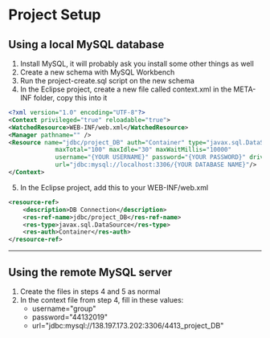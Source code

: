 # Project Setup
## Using a local MySQL database

1. Install MySQL, it will probably ask you install some other things as well 
2. Create a new schema with MySQL Workbench
3. Run the project-create.sql script on the new schema
4. In the Eclipse project, create a new file called context.xml in the META-INF folder, copy this into it

```xml
<?xml version="1.0" encoding="UTF-8"?>
<Context privileged="true" reloadable="true">
<WatchedResource>WEB-INF/web.xml</WatchedResource>
<Manager pathname="" />
<Resource name="jdbc/project_DB" auth="Container" type="javax.sql.DataSource"
             maxTotal="100" maxIdle="30" maxWaitMillis="10000"
             username="{YOUR USERNAME}" password="{YOUR PASSWORD}" driverClassName="com.mysql.jdbc.Driver"
             url="jdbc:mysql://localhost:3306/{YOUR DATABASE NAME}"/>
</Context>

```
5. In the Eclipse project, add this to your WEB-INF/web.xml
```xml
<resource-ref>
    <description>DB Connection</description>
    <res-ref-name>jdbc/project_DB</res-ref-name>
    <res-type>javax.sql.DataSource</res-type>
    <res-auth>Container</res-auth>
</resource-ref>
```
---
## Using the remote MySQL server

1. Create the files in steps 4 and 5 as normal
2. In the context file from step 4, fill in these values: 
   - username="group" 
   - password="44132019" 
   - url="jdbc:mysql://138.197.173.202:3306/4413_project_DB"
